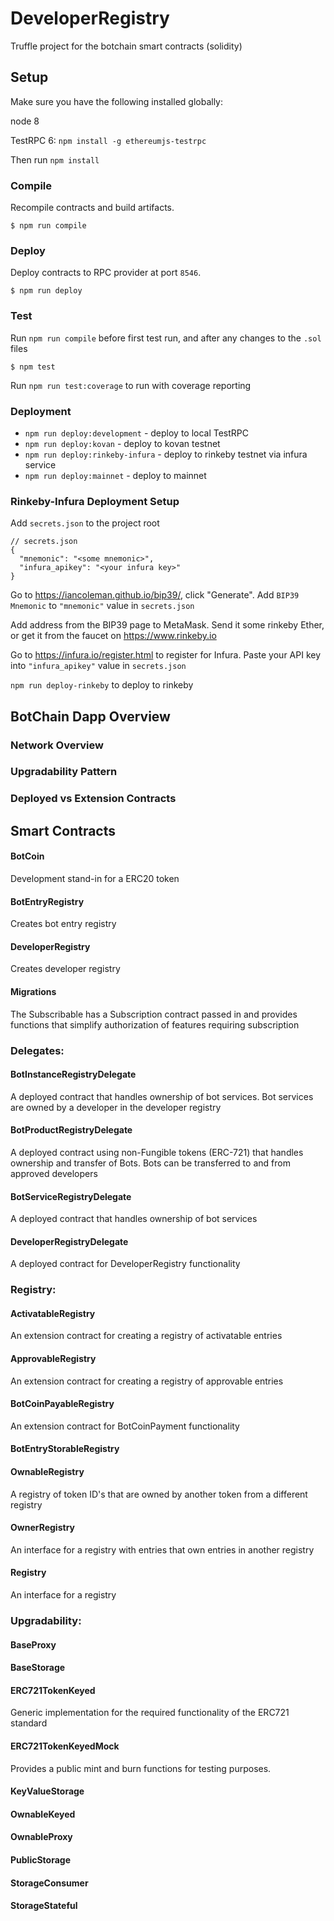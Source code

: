 # DeveloperRegistry

Truffle project for the botchain smart contracts (solidity)

## Setup

Make sure you have the following installed globally:

node 8

TestRPC 6: `npm install -g ethereumjs-testrpc`

Then run `npm install`

### Compile

Recompile contracts and build artifacts.

```
$ npm run compile
```

### Deploy

Deploy contracts to RPC provider at port `8546`.

```
$ npm run deploy
```

### Test

Run `npm run compile` before first test run, and after any changes to the `.sol` files

```
$ npm test
```

Run `npm run test:coverage` to run with coverage reporting

### Deployment

* `npm run deploy:development` - deploy to local TestRPC
* `npm run deploy:kovan` - deploy to kovan testnet
* `npm run deploy:rinkeby-infura` - deploy to rinkeby testnet via infura service
* `npm run deploy:mainnet` - deploy to mainnet

### Rinkeby-Infura Deployment Setup

Add `secrets.json` to the project root

```
// secrets.json
{
  "mnemonic": "<some mnemonic>",
  "infura_apikey": "<your infura key>"
}
```

Go to https://iancoleman.github.io/bip39/, click "Generate". Add `BIP39 Mnemonic` to `"mnemonic"` value in `secrets.json`

Add address from the BIP39 page to MetaMask. Send it some rinkeby Ether, or get it from the faucet on https://www.rinkeby.io

Go to https://infura.io/register.html to register for Infura. Paste your API key into `"infura_apikey"` value in `secrets.json`

`npm run deploy-rinkeby` to deploy to rinkeby


## BotChain Dapp Overview

### Network Overview

### Upgradability Pattern

### Deployed vs Extension Contracts


## Smart Contracts

#### BotCoin

Development stand-in for a ERC20 token

#### BotEntryRegistry

Creates bot entry registry

#### DeveloperRegistry

Creates developer registry

#### Migrations

The Subscribable has a Subscription contract passed in and provides functions that simplify authorization of features requiring subscription


### Delegates:

#### BotInstanceRegistryDelegate

A deployed contract that handles ownership of bot services. Bot services are owned by a developer in the developer registry

#### BotProductRegistryDelegate

A deployed contract using non-Fungible tokens (ERC-721) that handles ownership and transfer
of Bots. Bots can be transferred to and from approved developers

#### BotServiceRegistryDelegate

A deployed contract that handles ownership of bot services

#### DeveloperRegistryDelegate

A deployed contract for DeveloperRegistry functionality


### Registry:

#### ActivatableRegistry

An extension contract for creating a registry of activatable entries

#### ApprovableRegistry

An extension contract for creating a registry of approvable entries

#### BotCoinPayableRegistry

An extension contract for BotCoinPayment functionality

#### BotEntryStorableRegistry


#### OwnableRegistry

A registry of token ID's that are owned by another token from a different registry

#### OwnerRegistry

An interface for a registry with entries that own entries in another registry

#### Registry

An interface for a registry


### Upgradability:

#### BaseProxy

#### BaseStorage

#### ERC721TokenKeyed

Generic implementation for the required functionality of the ERC721 standard

#### ERC721TokenKeyedMock

Provides a public mint and burn functions for testing purposes.

#### KeyValueStorage

#### OwnableKeyed

#### OwnableProxy

#### PublicStorage

#### StorageConsumer

#### StorageStateful